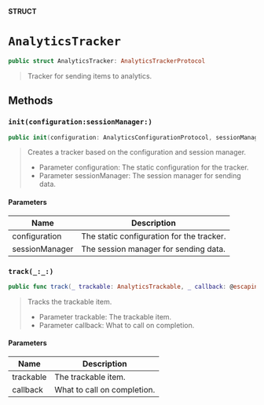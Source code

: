 **STRUCT**

# `AnalyticsTracker`

```swift
public struct AnalyticsTracker: AnalyticsTrackerProtocol
```

> Tracker for sending items to analytics.

## Methods
### `init(configuration:sessionManager:)`

```swift
public init(configuration: AnalyticsConfigurationProtocol, sessionManager: AnalyticsSessionManagerProtocol? = nil)
```

> Creates a tracker based on the configuration and session manager.
> - Parameter configuration: The static configuration for the tracker.
> - Parameter sessionManager: The session manager for sending data.

#### Parameters

| Name | Description |
| ---- | ----------- |
| configuration | The static configuration for the tracker. |
| sessionManager | The session manager for sending data. |

### `track(_:_:)`

```swift
public func track(_ trackable: AnalyticsTrackable, _ callback: @escaping ((Error?) -> Void))
```

> Tracks the trackable item.
> - Parameter trackable: The trackable item.
> - Parameter callback: What to call on completion.

#### Parameters

| Name | Description |
| ---- | ----------- |
| trackable | The trackable item. |
| callback | What to call on completion. |